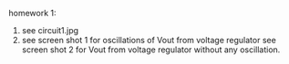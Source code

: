 homework 1:

1. see circuit1.jpg
2. see screen shot 1 for oscillations of Vout from voltage regulator
   see screen shot 2 for Vout from voltage regulator without any oscillation. 
